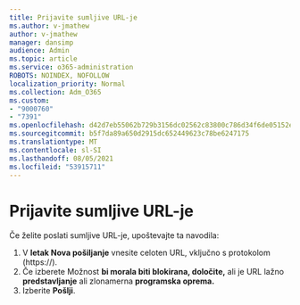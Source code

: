 ```yaml
---
title: Prijavite sumljive URL-je
ms.author: v-jmathew
author: v-jmathew
manager: dansimp
audience: Admin
ms.topic: article
ms.service: o365-administration
ROBOTS: NOINDEX, NOFOLLOW
localization_priority: Normal
ms.collection: Adm_O365
ms.custom:
- "9000760"
- "7391"
ms.openlocfilehash: d42d7eb55062b729b3156dc02562c83800c786d34f6de05152e7e09fa88ab71b
ms.sourcegitcommit: b5f7da89a650d2915dc652449623c78be6247175
ms.translationtype: MT
ms.contentlocale: sl-SI
ms.lasthandoff: 08/05/2021
ms.locfileid: "53915711"
---
```

# <a name="report-suspicious-urls"></a>Prijavite sumljive URL-je

Če želite poslati sumljive URL-je, upoštevajte ta navodila:

1. V **letak Nova pošiljanje** vnesite celoten URL, vključno s protokolom (https://).
2. Če izberete Možnost **bi morala biti blokirana, določite,** ali je URL lažno **predstavljanje** ali zlonamerna **programska oprema.**
3. Izberite **Pošlji**.
